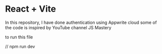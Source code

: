 # React + Vite

In this repository, I have done authentication using Appwrite cloud 
some of the code is inspired by YouTube channel JS Mastery 

to run this file

// npm run dev
